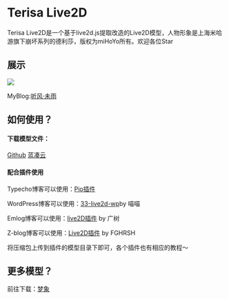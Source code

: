 # Terisa Live2D
Terisa Live2D是一个基于live2d.js提取改造的Live2D模型，人物形象是上海米哈游旗下崩坏系列的德利莎，版权为miHoYo所有。欢迎各位Star

## 展示
![](https://yun.clf.red/?/images/2019/01/04/evHj0mcEEY/terisa.png)

MyBlog:[听风·未雨](https://www.clf.red "听风·未雨")

## 如何使用？

#### 下载模型文件：

[Github](https://github.com/lychs1998/Terisa_live2D/archive/master.zip "Github") [蓝凑云](https://www.lanzous.com/i2ry0le "蓝凑云")

#### 配合插件使用

Typecho博客可以使用：[Pio插件](https://github.com/Dreamer-Paul/Pio "Pio插件")

WordPress博客可以使用：[33-live2d-wp](https://github.com/xb2016/33-live2d-wp "33-live2d-wp")by 喵喵

Emlog博客可以使用：[live2D插件](https://www.wikimoe.com/?post=75 "live2D") by 广树

Z-blog博客可以使用：[Live2D插件](https://www.fghrsh.net/post/123.html "Live2D插件")
by FGHRSH

将压缩包上传到插件的模型目录下即可，各个插件也有相应的教程～

## 更多模型？

前往下载：[梦象](https://mx-model.ga/ "梦象")
